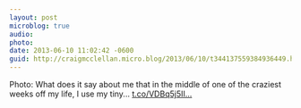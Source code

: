 ```yaml
---
layout: post
microblog: true
audio: 
photo: 
date: 2013-06-10 11:02:42 -0600
guid: http://craigmcclellan.micro.blog/2013/06/10/t344137559384936449.html
---
```

Photo: What does it say about me that in the middle of one of the craziest weeks off my life, I use my tiny... [t.co/VDBq5j5II...](http://t.co/VDBq5j5IIm)
